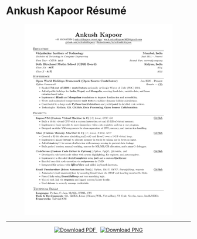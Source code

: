# Ankush Kapoor Résumé

<div align="center">
  <img src="https://github.com/ankushhKapoor/resume/blob/main/img/ankush-kapoor-resume.png" alt="Ankush Kapoor Resume Preview" style="width: 80%;" />
</div>

---

<div align="center">
  <a href="https://github.com/ankushhKapoor/resume/raw/main/pdf/ankush-kapoor-resume.pdf" download>
    <img src="https://img.shields.io/badge/Download%20PDF-Resume-blue?style=for-the-badge&logo=adobeacrobatreader" alt="Download PDF" />
  </a>
  &nbsp;
  <a href="https://github.com/ankushhKapoor/resume/raw/main/img/ankush-kapoor-resume.png" download>
    <img src="https://img.shields.io/badge/Download%20PNG-Resume-yellowgreen?style=for-the-badge&logo=picturefill" alt="Download PNG" />
  </a>
</div>
